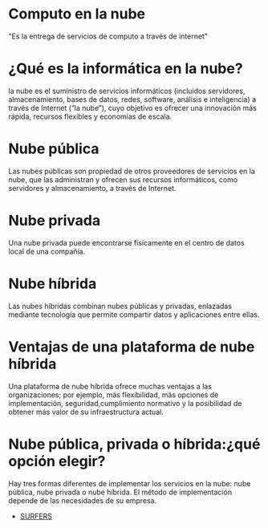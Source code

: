 # Computo en la nube
"Es la entrega de servicios de computo a través de internet"

# ¿Qué es la informática en la nube?
la nube es el suministro de servicios informáticos (incluidos servidores, almacenamiento, bases de datos, redes, software, análisis e inteligencia) a través de Internet (“la nube”), cuyo objetivo es ofrecer una innovación más rápida, recursos flexibles y economías de escala. 

# Nube pública
Las nubes públicas son propiedad de otros proveedores de servicios en la nube, que las administran y ofrecen sus recursos informáticos, como servidores y almacenamiento, a través de Internet. 

# Nube privada
Una nube privada puede encontrarse físicamente en el centro de datos local de una compañía.

# Nube híbrida
Las nubes híbridas combinan nubes públicas y privadas, enlazadas mediante tecnología que permite compartir datos y aplicaciones entre ellas. 

# Ventajas de una plataforma de nube híbrida
Una plataforma de nube híbrida ofrece muchas ventajas a las organizaciones; por ejemplo, más flexibilidad, más opciones de implementación, seguridad,cumplimiento normativo y la posibilidad de obtener más valor de su infraestructura actual.

# Nube pública, privada o híbrida:¿qué opción elegir?
Hay tres formas diferentes de implementar los servicios en la nube: nube pública, nube privada o nube híbrida. El método de implementación depende de las necesidades de su empresa.

- [SURFERS](https://github.com/XimeMael/RETO-1-MASTER/blob/main/SURFERS/SURFERS.md)